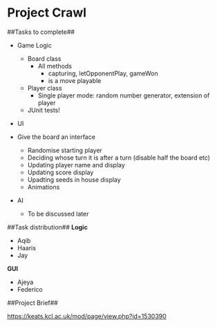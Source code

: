 # Project Crawl #

##Tasks to complete##
- Game Logic
  - Board class
    - All methods
      - capturing, letOpponentPlay, gameWon
      - is a move playable
  - Player class 
    - Single player mode: random number generator, extension of player
  - JUnit tests!
- UI
 - Give the board an interface
    - Randomise starting player
    - Deciding whose turn it is after a turn (disable half the board etc)
    - Updating player name and display
    - Updating score display
    - Upadting seeds in house display
    - Animations

- AI
  - To be discussed later


##Task distribution##
**Logic**
- Aqib
- Haaris
- Jay

**GUI**
- Ajeya
- Federico


##Project Brief##

https://keats.kcl.ac.uk/mod/page/view.php?id=1530390
